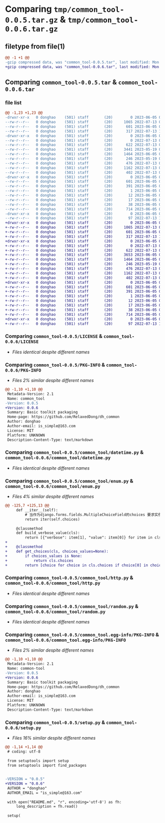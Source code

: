# Comparing `tmp/common_tool-0.0.5.tar.gz` & `tmp/common_tool-0.0.6.tar.gz`

## filetype from file(1)

```diff
@@ -1 +1 @@
-gzip compressed data, was "common_tool-0.0.5.tar", last modified: Mon Jun  5 08:12:32 2023, max compression
+gzip compressed data, was "common_tool-0.0.6.tar", last modified: Mon Jun  5 09:14:05 2023, max compression
```

## Comparing `common_tool-0.0.5.tar` & `common_tool-0.0.6.tar`

### file list

```diff
@@ -1,23 +1,23 @@
-drwxr-xr-x   0 donghao    (501) staff       (20)        0 2023-06-05 08:12:32.852629 common_tool-0.0.5/
--rw-r--r--   0 donghao    (501) staff       (20)     1065 2022-07-13 09:33:27.000000 common_tool-0.0.5/LICENSE
--rw-r--r--   0 donghao    (501) staff       (20)      601 2023-06-05 08:12:32.852507 common_tool-0.0.5/PKG-INFO
--rw-r--r--   0 donghao    (501) staff       (20)      317 2022-07-13 10:19:33.000000 common_tool-0.0.5/README.md
-drwxr-xr-x   0 donghao    (501) staff       (20)        0 2023-06-05 08:12:32.851654 common_tool-0.0.5/common_tool/
--rw-r--r--   0 donghao    (501) staff       (20)        0 2022-07-13 09:32:57.000000 common_tool-0.0.5/common_tool/__init__.py
--rw-r--r--   0 donghao    (501) staff       (20)      622 2022-07-13 09:32:57.000000 common_tool-0.0.5/common_tool/datetime.py
--rw-r--r--   0 donghao    (501) staff       (20)     3441 2023-05-19 06:59:19.000000 common_tool-0.0.5/common_tool/enum.py
--rw-r--r--   0 donghao    (501) staff       (20)     1464 2023-06-05 01:21:44.000000 common_tool-0.0.5/common_tool/http.py
--rw-r--r--   0 donghao    (501) staff       (20)      246 2023-05-19 06:58:46.000000 common_tool-0.0.5/common_tool/loggers.py
--rw-r--r--   0 donghao    (501) staff       (20)      476 2022-07-13 09:32:57.000000 common_tool-0.0.5/common_tool/math.py
--rw-r--r--   0 donghao    (501) staff       (20)     1162 2022-07-13 09:32:57.000000 common_tool-0.0.5/common_tool/random.py
--rw-r--r--   0 donghao    (501) staff       (20)      402 2022-07-13 09:32:57.000000 common_tool-0.0.5/common_tool/token.py
-drwxr-xr-x   0 donghao    (501) staff       (20)        0 2023-06-05 08:12:32.852156 common_tool-0.0.5/common_tool.egg-info/
--rw-r--r--   0 donghao    (501) staff       (20)      601 2023-06-05 08:12:32.000000 common_tool-0.0.5/common_tool.egg-info/PKG-INFO
--rw-r--r--   0 donghao    (501) staff       (20)      391 2023-06-05 08:12:32.000000 common_tool-0.0.5/common_tool.egg-info/SOURCES.txt
--rw-r--r--   0 donghao    (501) staff       (20)        1 2023-06-05 08:12:32.000000 common_tool-0.0.5/common_tool.egg-info/dependency_links.txt
--rw-r--r--   0 donghao    (501) staff       (20)       12 2023-06-05 08:12:32.000000 common_tool-0.0.5/common_tool.egg-info/requires.txt
--rw-r--r--   0 donghao    (501) staff       (20)       17 2023-06-05 08:12:32.000000 common_tool-0.0.5/common_tool.egg-info/top_level.txt
--rw-r--r--   0 donghao    (501) staff       (20)       38 2023-06-05 08:12:32.852664 common_tool-0.0.5/setup.cfg
--rw-r--r--   0 donghao    (501) staff       (20)      714 2023-06-05 08:12:28.000000 common_tool-0.0.5/setup.py
-drwxr-xr-x   0 donghao    (501) staff       (20)        0 2023-06-05 08:12:32.852245 common_tool-0.0.5/test/
--rw-r--r--   0 donghao    (501) staff       (20)       97 2022-07-13 10:03:42.000000 common_tool-0.0.5/test/__init__.py
+drwxr-xr-x   0 donghao    (501) staff       (20)        0 2023-06-05 09:14:05.536118 common_tool-0.0.6/
+-rw-r--r--   0 donghao    (501) staff       (20)     1065 2022-07-13 09:33:27.000000 common_tool-0.0.6/LICENSE
+-rw-r--r--   0 donghao    (501) staff       (20)      601 2023-06-05 09:14:05.535966 common_tool-0.0.6/PKG-INFO
+-rw-r--r--   0 donghao    (501) staff       (20)      317 2022-07-13 10:19:33.000000 common_tool-0.0.6/README.md
+drwxr-xr-x   0 donghao    (501) staff       (20)        0 2023-06-05 09:14:05.534775 common_tool-0.0.6/common_tool/
+-rw-r--r--   0 donghao    (501) staff       (20)        0 2022-07-13 09:32:57.000000 common_tool-0.0.6/common_tool/__init__.py
+-rw-r--r--   0 donghao    (501) staff       (20)      622 2022-07-13 09:32:57.000000 common_tool-0.0.6/common_tool/datetime.py
+-rw-r--r--   0 donghao    (501) staff       (20)     3653 2023-06-05 09:13:08.000000 common_tool-0.0.6/common_tool/enum.py
+-rw-r--r--   0 donghao    (501) staff       (20)     1464 2023-06-05 01:21:44.000000 common_tool-0.0.6/common_tool/http.py
+-rw-r--r--   0 donghao    (501) staff       (20)      246 2023-05-19 06:58:46.000000 common_tool-0.0.6/common_tool/loggers.py
+-rw-r--r--   0 donghao    (501) staff       (20)      476 2022-07-13 09:32:57.000000 common_tool-0.0.6/common_tool/math.py
+-rw-r--r--   0 donghao    (501) staff       (20)     1162 2022-07-13 09:32:57.000000 common_tool-0.0.6/common_tool/random.py
+-rw-r--r--   0 donghao    (501) staff       (20)      402 2022-07-13 09:32:57.000000 common_tool-0.0.6/common_tool/token.py
+drwxr-xr-x   0 donghao    (501) staff       (20)        0 2023-06-05 09:14:05.535446 common_tool-0.0.6/common_tool.egg-info/
+-rw-r--r--   0 donghao    (501) staff       (20)      601 2023-06-05 09:14:05.000000 common_tool-0.0.6/common_tool.egg-info/PKG-INFO
+-rw-r--r--   0 donghao    (501) staff       (20)      391 2023-06-05 09:14:05.000000 common_tool-0.0.6/common_tool.egg-info/SOURCES.txt
+-rw-r--r--   0 donghao    (501) staff       (20)        1 2023-06-05 09:14:05.000000 common_tool-0.0.6/common_tool.egg-info/dependency_links.txt
+-rw-r--r--   0 donghao    (501) staff       (20)       12 2023-06-05 09:14:05.000000 common_tool-0.0.6/common_tool.egg-info/requires.txt
+-rw-r--r--   0 donghao    (501) staff       (20)       17 2023-06-05 09:14:05.000000 common_tool-0.0.6/common_tool.egg-info/top_level.txt
+-rw-r--r--   0 donghao    (501) staff       (20)       38 2023-06-05 09:14:05.536164 common_tool-0.0.6/setup.cfg
+-rw-r--r--   0 donghao    (501) staff       (20)      714 2023-06-05 09:13:16.000000 common_tool-0.0.6/setup.py
+drwxr-xr-x   0 donghao    (501) staff       (20)        0 2023-06-05 09:14:05.535552 common_tool-0.0.6/test/
+-rw-r--r--   0 donghao    (501) staff       (20)       97 2022-07-13 10:03:42.000000 common_tool-0.0.6/test/__init__.py
```

### Comparing `common_tool-0.0.5/LICENSE` & `common_tool-0.0.6/LICENSE`

 * *Files identical despite different names*

### Comparing `common_tool-0.0.5/PKG-INFO` & `common_tool-0.0.6/PKG-INFO`

 * *Files 2% similar despite different names*

```diff
@@ -1,10 +1,10 @@
 Metadata-Version: 2.1
 Name: common_tool
-Version: 0.0.5
+Version: 0.0.6
 Summary: Basic toolkit packaging
 Home-page: https://github.com/RelaxedDong/dh_common
 Author: donghao
 Author-email: is_simple@163.com
 License: MIT
 Platform: UNKNOWN
 Description-Content-Type: text/markdown
```

### Comparing `common_tool-0.0.5/common_tool/datetime.py` & `common_tool-0.0.6/common_tool/datetime.py`

 * *Files identical despite different names*

### Comparing `common_tool-0.0.5/common_tool/enum.py` & `common_tool-0.0.6/common_tool/enum.py`

 * *Files 4% similar despite different names*

```diff
@@ -125,7 +125,13 @@
     def __iter__(self):
         # 当作为django.forms.fields.MultipleChoiceField的choices 要求实例可迭代
         return iter(self.choices)
 
     @classmethod
     def build_verbose_value(cls):
         return [{"verbose": item[1], "value": item[0]} for item in cls]
+
+    @classmethod
+    def get_choices(cls, choices_values=None):
+        if choices_values is None:
+            return cls.choices
+        return [choice for choice in cls.choices if choice[0] in choices_values]
```

### Comparing `common_tool-0.0.5/common_tool/http.py` & `common_tool-0.0.6/common_tool/http.py`

 * *Files identical despite different names*

### Comparing `common_tool-0.0.5/common_tool/random.py` & `common_tool-0.0.6/common_tool/random.py`

 * *Files identical despite different names*

### Comparing `common_tool-0.0.5/common_tool.egg-info/PKG-INFO` & `common_tool-0.0.6/common_tool.egg-info/PKG-INFO`

 * *Files 2% similar despite different names*

```diff
@@ -1,10 +1,10 @@
 Metadata-Version: 2.1
 Name: common-tool
-Version: 0.0.5
+Version: 0.0.6
 Summary: Basic toolkit packaging
 Home-page: https://github.com/RelaxedDong/dh_common
 Author: donghao
 Author-email: is_simple@163.com
 License: MIT
 Platform: UNKNOWN
 Description-Content-Type: text/markdown
```

### Comparing `common_tool-0.0.5/setup.py` & `common_tool-0.0.6/setup.py`

 * *Files 16% similar despite different names*

```diff
@@ -1,14 +1,14 @@
 # coding: utf-8
 
 from setuptools import setup
 from setuptools import find_packages
 
 
-VERSION = "0.0.5"
+VERSION = "0.0.6"
 AUTHOR = "donghao"
 AUTHOR_EMAIL = "is_simple@163.com"
 
 with open("README.md", "r", encoding='utf-8') as fh:
     long_description = fh.read()
 
 setup(
```

